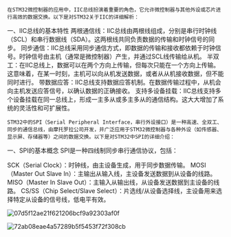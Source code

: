 	在STM32微控制器的应用中，IIC总线扮演着重要的角色，它允许微控制器与其他外设或芯片进行高效的数据交换。以下是对STM32关于IIC的详细解析：

一、IIC总线的基本特性
两根通信线：IIC总线由两根线组成，分别是串行时钟线（SCL）和串行数据线（SDA）。这两根线共同负责数据的传输和时钟信号的同步。
同步通信：IIC总线采用同步通信方式，即数据的传输和接收都依赖于时钟信号。时钟信号由主机（通常是微控制器）产生，并通过SCL线传输给从机。
半双工：在IIC总线上，数据可以在两个方向上传输，但每次只能在一个方向上传输。这意味着，在某一时刻，主机可以向从机发送数据，或者从从机接收数据，但不能同时进行。
带数据应答：IIC总线支持数据应答机制。在数据传输过程中，从机会向主机发送应答信号，以确认数据的正确接收。
支持多设备挂载：IIC总线支持多个设备挂载在同一总线上，形成一主多从或多主多从的通信结构。这大大增加了系统的灵活性和可扩展性。

	STM32中的SPI（Serial Peripheral Interface，串行外设接口）是一种高速、全双工、同步的通信总线，由摩托罗拉公司开发，并广泛应用于STM32微控制器与各种外设（如传感器、显示屏、存储器等）之间的数据交换。以下是对STM32中SPI的详细介绍：

一、SPI的基本概念
SPI是一种四线制同步串行通信协议，包括：

SCK（Serial Clock）：时钟线，由主设备生成，用于同步数据传输。
MOSI（Master Out Slave In）：主输出从输入线，主设备发送数据到从设备的线路。
MISO（Master In Slave Out）：主输入从输出线，从设备发送数据到主设备的线路。
CS/SS（Chip Select/Slave Select）：片选线/从设备选择线，主设备用来选择特定从设备的信号线，低电平有效。

![07d5f12ae21f621206bcf9a92303af0f](https://github.com/user-attachments/assets/3e68b6b4-036c-4c0d-8722-24fc34e6933f)

![72ab08eae4a57289b5f5453f72f308cb](https://github.com/user-attachments/assets/d8de2150-724f-48c8-9701-fe97407fae49)
